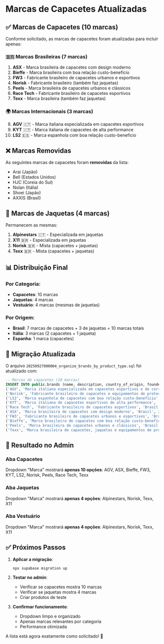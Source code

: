 # Marcas de Capacetes Atualizadas

## ✅ Marcas de Capacetes (10 marcas)

Conforme solicitado, as marcas de capacetes foram atualizadas para incluir apenas:

### 🇧🇷 Marcas Brasileiras (7 marcas)
1. **ASX** - Marca brasileira de capacetes com design moderno
2. **Bieffe** - Marca brasileira com boa relação custo-benefício  
3. **FW3** - Fabricante brasileiro de capacetes urbanos e esportivos
4. **Norisk** - Fabricante brasileiro (também faz jaquetas)
5. **Peels** - Marca brasileira de capacetes urbanos e clássicos
6. **Race Tech** - Fabricante brasileiro de capacetes esportivos
7. **Texx** - Marca brasileira (também faz jaquetas)

### 🌍 Marcas Internacionais (3 marcas)
8. **AGV** 🇮🇹 - Marca italiana especializada em capacetes esportivos
9. **KYT** 🇮🇹 - Marca italiana de capacetes de alta performance
10. **LS2** 🇪🇸 - Marca espanhola com boa relação custo-benefício

## ❌ Marcas Removidas

As seguintes marcas de capacetes foram **removidas** da lista:
- Arai (Japão)
- Bell (Estados Unidos) 
- HJC (Coreia do Sul)
- Nolan (Itália)
- Shoei (Japão)
- AXXIS (Brasil)

## 🧥 Marcas de Jaquetas (4 marcas)

Permanecem as mesmas:
1. **Alpinestars** 🇮🇹 - Especializada em jaquetas
2. **X11** 🇧🇷 - Especializada em jaquetas
3. **Norisk** 🇧🇷 - Mista (capacetes + jaquetas)
4. **Texx** 🇧🇷 - Mista (capacetes + jaquetas)

## 📊 Distribuição Final

### Por Categoria:
- **Capacetes**: 10 marcas
- **Jaquetas**: 4 marcas
- **Vestuário**: 4 marcas (mesmas de jaquetas)

### Por Origem:
- **Brasil**: 7 marcas de capacetes + 3 de jaquetas = 10 marcas totais
- **Itália**: 3 marcas (2 capacetes + 1 jaqueta)  
- **Espanha**: 1 marca (capacetes)

## 🔧 Migração Atualizada

O arquivo `20250927000004_organize_brands_by_product_type.sql` foi atualizado com:

```sql
-- Marcas de capacetes (10 marcas)
INSERT INTO public.brands (name, description, country_of_origin, founded_year, is_active, product_types) VALUES
('AGV', 'Marca italiana especializada em capacetes esportivos e de corrida', 'Itália', 1947, true, '{"capacetes"}'),
('Norisk', 'Fabricante brasileiro de capacetes e equipamentos de proteção', 'Brasil', 2010, true, '{"capacetes"}'),
('LS2', 'Marca espanhola de capacetes com boa relação custo-benefício', 'Espanha', 1990, true, '{"capacetes"}'),
('KYT', 'Marca italiana de capacetes esportivos de alta performance', 'Itália', 1990, true, '{"capacetes"}'),
('Race Tech', 'Fabricante brasileiro de capacetes esportivos', 'Brasil', 2008, true, '{"capacetes"}'),
('ASX', 'Marca brasileira de capacetes com design moderno', 'Brasil', 2012, true, '{"capacetes"}'),
('FW3', 'Fabricante brasileiro de capacetes urbanos e esportivos', 'Brasil', 2010, true, '{"capacetes"}'),
('Bieffe', 'Marca brasileira de capacetes com boa relação custo-benefício', 'Brasil', 2005, true, '{"capacetes"}'),
('Peels', 'Marca brasileira de capacetes urbanos e clássicos', 'Brasil', 1998, true, '{"capacetes"}'),
('Texx', 'Marca brasileira de capacetes, jaquetas e equipamentos de proteção', 'Brasil', 1985, true, '{"capacetes", "jaquetas"}');
```

## 🎯 Resultado no Admin

### Aba Capacetes
Dropdown "Marca" mostrará **apenas 10 opções**:
AGV, ASX, Bieffe, FW3, KYT, LS2, Norisk, Peels, Race Tech, Texx

### Aba Jaquetas  
Dropdown "Marca" mostrará **apenas 4 opções**:
Alpinestars, Norisk, Texx, X11

### Aba Vestuário
Dropdown "Marca" mostrará **apenas 4 opções**:
Alpinestars, Norisk, Texx, X11

## ✅ Próximos Passos

1. **Aplicar a migração**:
   ```bash
   npx supabase migration up
   ```

2. **Testar no admin**:
   - Verificar se capacetes mostra 10 marcas
   - Verificar se jaquetas mostra 4 marcas
   - Criar produtos de teste

3. **Confirmar funcionamento**:
   - Dropdown limpo e organizado
   - Apenas marcas relevantes por categoria
   - Performance otimizada

A lista está agora exatamente como solicitado! 🎯
